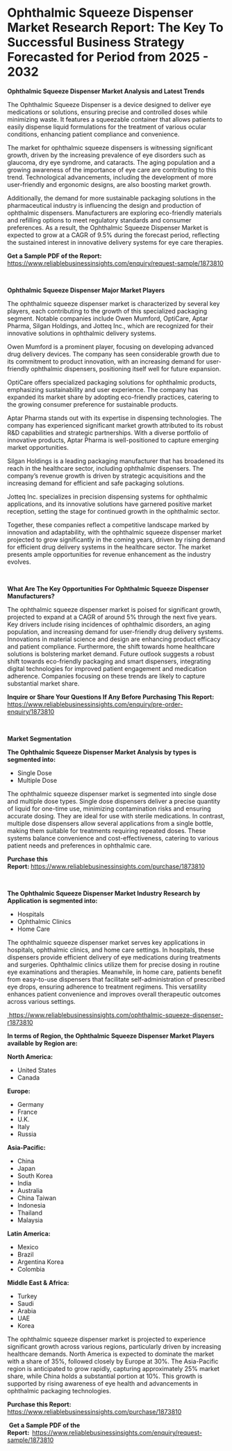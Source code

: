 <p><h1>Ophthalmic Squeeze Dispenser Market Research Report: The Key To Successful Business Strategy Forecasted for Period from 2025 - 2032</h1></p><p><strong>Ophthalmic Squeeze Dispenser Market Analysis and Latest Trends</strong></p>
<p><p>The Ophthalmic Squeeze Dispenser is a device designed to deliver eye medications or solutions, ensuring precise and controlled doses while minimizing waste. It features a squeezable container that allows patients to easily dispense liquid formulations for the treatment of various ocular conditions, enhancing patient compliance and convenience.</p><p>The market for ophthalmic squeeze dispensers is witnessing significant growth, driven by the increasing prevalence of eye disorders such as glaucoma, dry eye syndrome, and cataracts. The aging population and a growing awareness of the importance of eye care are contributing to this trend. Technological advancements, including the development of more user-friendly and ergonomic designs, are also boosting market growth.</p><p>Additionally, the demand for more sustainable packaging solutions in the pharmaceutical industry is influencing the design and production of ophthalmic dispensers. Manufacturers are exploring eco-friendly materials and refilling options to meet regulatory standards and consumer preferences. As a result, the Ophthalmic Squeeze Dispenser Market is expected to grow at a CAGR of 9.5% during the forecast period, reflecting the sustained interest in innovative delivery systems for eye care therapies.</p></p>
<p><strong>Get a Sample PDF of the Report:&nbsp;</strong> <a href="https://www.reliablebusinessinsights.com/enquiry/request-sample/1873810?utm_campaign=2190&utm_medium=2&utm_source=Github&utm_content=ia&utm_term=19042025&utm_id=ophthalmic-squeeze-dispenser">https://www.reliablebusinessinsights.com/enquiry/request-sample/1873810</a></p>
<p>&nbsp;</p>
<p><strong>Ophthalmic Squeeze Dispenser Major Market Players</strong></p>
<p><p>The ophthalmic squeeze dispenser market is characterized by several key players, each contributing to the growth of this specialized packaging segment. Notable companies include Owen Mumford, OptiCare, Aptar Pharma, Silgan Holdings, and Jotteq Inc., which are recognized for their innovative solutions in ophthalmic delivery systems.</p><p>Owen Mumford is a prominent player, focusing on developing advanced drug delivery devices. The company has seen considerable growth due to its commitment to product innovation, with an increasing demand for user-friendly ophthalmic dispensers, positioning itself well for future expansion.</p><p>OptiCare offers specialized packaging solutions for ophthalmic products, emphasizing sustainability and user experience. The company has expanded its market share by adopting eco-friendly practices, catering to the growing consumer preference for sustainable products.</p><p>Aptar Pharma stands out with its expertise in dispensing technologies. The company has experienced significant market growth attributed to its robust R&D capabilities and strategic partnerships. With a diverse portfolio of innovative products, Aptar Pharma is well-positioned to capture emerging market opportunities.</p><p>Silgan Holdings is a leading packaging manufacturer that has broadened its reach in the healthcare sector, including ophthalmic dispensers. The company’s revenue growth is driven by strategic acquisitions and the increasing demand for efficient and safe packaging solutions.</p><p>Jotteq Inc. specializes in precision dispensing systems for ophthalmic applications, and its innovative solutions have garnered positive market reception, setting the stage for continued growth in the ophthalmic sector.</p><p>Together, these companies reflect a competitive landscape marked by innovation and adaptability, with the ophthalmic squeeze dispenser market projected to grow significantly in the coming years, driven by rising demand for efficient drug delivery systems in the healthcare sector. The market presents ample opportunities for revenue enhancement as the industry evolves.</p></p>
<p>&nbsp;</p>
<p><strong>What Are The Key Opportunities For Ophthalmic Squeeze Dispenser Manufacturers?</strong></p>
<p><p>The ophthalmic squeeze dispenser market is poised for significant growth, projected to expand at a CAGR of around 5% through the next five years. Key drivers include rising incidences of ophthalmic disorders, an aging population, and increasing demand for user-friendly drug delivery systems. Innovations in material science and design are enhancing product efficacy and patient compliance. Furthermore, the shift towards home healthcare solutions is bolstering market demand. Future outlook suggests a robust shift towards eco-friendly packaging and smart dispensers, integrating digital technologies for improved patient engagement and medication adherence. Companies focusing on these trends are likely to capture substantial market share.</p></p>
<p><strong>Inquire or Share Your Questions If Any Before Purchasing This Report:</strong> <a href="https://www.reliablebusinessinsights.com/enquiry/pre-order-enquiry/1873810?utm_campaign=2190&utm_medium=2&utm_source=Github&utm_content=ia&utm_term=19042025&utm_id=ophthalmic-squeeze-dispenser">https://www.reliablebusinessinsights.com/enquiry/pre-order-enquiry/1873810</a></p>
<p>&nbsp;</p>
<p><strong>Market Segmentation</strong></p>
<p><strong>The Ophthalmic Squeeze Dispenser Market Analysis by types is segmented into:</strong></p>
<p><ul><li>Single Dose</li><li>Multiple Dose</li></ul></p>
<p><p>The ophthalmic squeeze dispenser market is segmented into single dose and multiple dose types. Single dose dispensers deliver a precise quantity of liquid for one-time use, minimizing contamination risks and ensuring accurate dosing. They are ideal for use with sterile medications. In contrast, multiple dose dispensers allow several applications from a single bottle, making them suitable for treatments requiring repeated doses. These systems balance convenience and cost-effectiveness, catering to various patient needs and preferences in ophthalmic care.</p></p>
<p><strong>Purchase this Report:&nbsp;</strong><a href="https://www.reliablebusinessinsights.com/purchase/1873810?utm_campaign=2190&utm_medium=2&utm_source=Github&utm_content=ia&utm_term=19042025&utm_id=ophthalmic-squeeze-dispenser">https://www.reliablebusinessinsights.com/purchase/1873810</a></p>
<p>&nbsp;</p>
<p><strong>The Ophthalmic Squeeze Dispenser Market Industry Research by Application is segmented into:</strong></p>
<p><ul><li>Hospitals</li><li>Ophthalmic Clinics</li><li>Home Care</li></ul></p>
<p><p>The ophthalmic squeeze dispenser market serves key applications in hospitals, ophthalmic clinics, and home care settings. In hospitals, these dispensers provide efficient delivery of eye medications during treatments and surgeries. Ophthalmic clinics utilize them for precise dosing in routine eye examinations and therapies. Meanwhile, in home care, patients benefit from easy-to-use dispensers that facilitate self-administration of prescribed eye drops, ensuring adherence to treatment regimens. This versatility enhances patient convenience and improves overall therapeutic outcomes across various settings.</p></p>
<p><a href="https://www.reliablebusinessinsights.com/ophthalmic-squeeze-dispenser-r1873810?utm_campaign=2190&utm_medium=2&utm_source=Github&utm_content=ia&utm_term=19042025&utm_id=ophthalmic-squeeze-dispenser">&nbsp;https://www.reliablebusinessinsights.com/ophthalmic-squeeze-dispenser-r1873810</a></p>
<p><strong>In terms of Region, the Ophthalmic Squeeze Dispenser Market Players available by Region are:</strong></p>
<p>
    <p> <strong> North America: </strong>
        <ul>
            <li>United States</li>
            <li>Canada</li>
        </ul>
        </p> 
    <p> <strong> Europe: </strong>
        <ul>
            <li>Germany</li>
            <li>France</li>
            <li>U.K.</li>
            <li>Italy</li>
            <li>Russia</li>
        </ul>
        </p> 
    <p> <strong> Asia-Pacific: </strong>
        <ul>
            <li>China</li>
            <li>Japan</li>
            <li>South Korea</li>
            <li>India</li>
            <li>Australia</li>
            <li>China Taiwan</li>
            <li>Indonesia</li>
            <li>Thailand</li>
            <li>Malaysia</li>
        </ul>
        </p> 
    <p> <strong> Latin America: </strong>
        <ul>
            <li>Mexico</li>
            <li>Brazil</li>
            <li>Argentina Korea</li>
            <li>Colombia</li>
        </ul>
        </p> 
    <p> <strong> Middle East & Africa: </strong>
        <ul>
            <li>Turkey</li>
            <li>Saudi</li>
            <li>Arabia</li>
            <li>UAE</li>
            <li>Korea</li>
        </ul>
    </p>
    </p>
<p><p>The ophthalmic squeeze dispenser market is projected to experience significant growth across various regions, particularly driven by increasing healthcare demands. North America is expected to dominate the market with a share of 35%, followed closely by Europe at 30%. The Asia-Pacific region is anticipated to grow rapidly, capturing approximately 25% market share, while China holds a substantial portion at 10%. This growth is supported by rising awareness of eye health and advancements in ophthalmic packaging technologies.</p></p>
<p><strong>Purchase this Report: </strong><a href="https://www.reliablebusinessinsights.com/purchase/1873810?utm_campaign=2190&utm_medium=2&utm_source=Github&utm_content=ia&utm_term=19042025&utm_id=ophthalmic-squeeze-dispenser">https://www.reliablebusinessinsights.com/purchase/1873810</a></p>
<p>&nbsp;<strong>Get a Sample PDF of the Report:&nbsp;&nbsp;</strong><a href="https://www.reliablebusinessinsights.com/enquiry/request-sample/1873810?utm_campaign=2190&utm_medium=2&utm_source=Github&utm_content=ia&utm_term=19042025&utm_id=ophthalmic-squeeze-dispenser">https://www.reliablebusinessinsights.com/enquiry/request-sample/1873810</a></p>
<p><strong></strong></p>
<p><p></p><p></p><p></p></p>